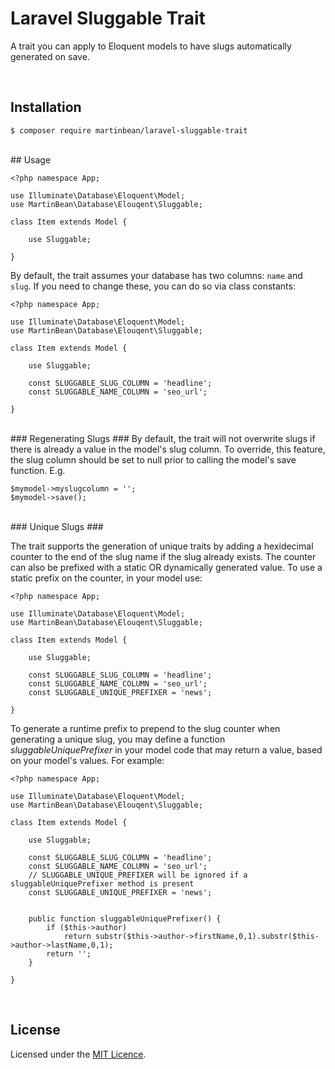 # Laravel Sluggable Trait

A trait you can apply to Eloquent models to have slugs automatically generated on save.

<br>

## Installation

    $ composer require martinbean/laravel-sluggable-trait

<br>
## Usage

    <?php namespace App;
    
    use Illuminate\Database\Eloquent\Model;
    use MartinBean\Database\Elouqent\Sluggable;
    
    class Item extends Model {
    
    	use Sluggable;
    
    }
    

By default, the trait assumes your database has two columns: `name` and `slug`.
If you need to change these, you can do so via class constants:

    
    <?php namespace App;
    
    use Illuminate\Database\Eloquent\Model;
    use MartinBean\Database\Elouqent\Sluggable;
    
    class Item extends Model {
    
    	use Sluggable;
    
    	const SLUGGABLE_SLUG_COLUMN = 'headline';
    	const SLUGGABLE_NAME_COLUMN = 'seo_url';
    
    }
    
<br>
### Regenerating Slugs ###
By default, the trait will not overwrite slugs if there is already a value in the model's slug column. To override, this feature, the slug column should be set to null prior to calling the model's save function. E.g.

    $mymodel->myslugcolumn = '';
    $mymodel->save();


<br>
### Unique Slugs ###

The trait supports the generation of unique traits by adding a hexidecimal counter to the end of the slug name if the slug already exists. The counter can also be prefixed with a static OR dynamically generated value. To use a static prefix on the counter, in your model use:

    
    <?php namespace App;
    
    use Illuminate\Database\Eloquent\Model;
    use MartinBean\Database\Elouqent\Sluggable;
    
    class Item extends Model {
    
    	use Sluggable;
    
    	const SLUGGABLE_SLUG_COLUMN = 'headline';
    	const SLUGGABLE_NAME_COLUMN = 'seo_url';
		const SLUGGABLE_UNIQUE_PREFIXER = 'news';

    }
    
To generate a runtime prefix to prepend to the slug counter when generating a unique slug, you may define a function *sluggableUniquePrefixer* in your model code that may return a value, based on your model's values. For example:


    <?php namespace App;
    
    use Illuminate\Database\Eloquent\Model;
    use MartinBean\Database\Elouqent\Sluggable;
    
    class Item extends Model {
    
    	use Sluggable;
    
    	const SLUGGABLE_SLUG_COLUMN = 'headline';
    	const SLUGGABLE_NAME_COLUMN = 'seo_url';
		// SLUGGABLE_UNIQUE_PREFIXER will be ignored if a sluggableUniquePrefixer method is present
		const SLUGGABLE_UNIQUE_PREFIXER = 'news';  


	    public function sluggableUniquePrefixer() {
	        if ($this->author)
	            return substr($this->author->firstName,0,1).substr($this->author->lastName,0,1);
	        return '';
	    }

    }



<br>

## License

Licensed under the [MIT Licence](LICENSE.md).

